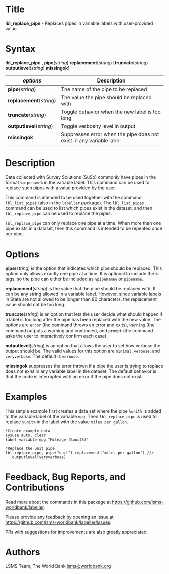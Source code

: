 # Title

__lbl_replace_pipe__ - Replaces pipes in variable labels with user-provided value

# Syntax

__lbl_replace_pipe__ , __pipe__(_string_) __**rep**lacement__(_string_) [__**trun**cate__(_string_) __**out**putlevel__(_string_) __missingok__]

| _options_ | Description |
|-----------|-------------|
| __pipe__(_string_) | The name of the pipe to be replaced |
| __**rep**lacement__(_string_) | The value the pipe should be replaced with |
| __**trun**cate__(_string_) | Toggle behavior when the new label is too long |
| __**out**putlevel__(_string_) | Toggle verbosity level in output |
| __missingok__ | Suppresses error when the pipe does not exist in any variable label  |

# Description

Data collected with Survey Solutions (SuSo) commonly have pipes in
the format `%pipename%` in the variable label.
This command can be used to replace such pipes with a value provided by the user.

This command is intended to be used together with
the command `lbl_list_pipes` (also in the `labeller` package).
The `lbl_list_pipes` command can be used to list
which pipes exist in the dataset,
and then `lbl_replace_pipe` can be used to replace the pipes.

`lbl_replace_pipe` can only replace one pipe at a time.
When more than one pipe exists in a dataset,
then this command is intended to be repeated once per pipe.

# Options

__pipe__(_string_) is the option that indicates which pipe
should be replaced.
This option only allows exactly one pipe at a time.
It is optional to include the `%` tags,
so the pipe can either be included as `%pipename%` or `pipename`.

__**rep**lacement__(_string_) is the value that the pipe
should be replaced with.
It can be any string allowed in a variable label.
However, since variable labels in Stata are not allowed to be
longer than 80 characters, the replacement value should not be too long.

__**trun**cate__(_string_) is an option that lets the user decide
what should happen if a label is too long after
the pipe has been replaced with the new value.
The options are `error` (the command throws an error and exits),
`warning` (the command outputs a warning and continues), and
`prompt` (the command asks the user to interactively confirm each case).

__**out**putlevel__(_string_) is an option that allows the user to
set how verbose the output should be.
The valid values for this option are
`minimal`, `verbose`, and `veryverbose`.
The default is `verbose`.

__missingok__ suppresses the error thrown if a pipe the user is trying to
replace does not exist in any variable label in the dataset.
The default behavior is that the code is interrupted
with an error if the pipe does not exist.

# Examples

This simple example first creates a data set where
the pipe `%unit%` is added to the variable label of the variable `mpg`.
Then `lbl_replace_pipe` is used to replace `%unit%` in the label
with the value `miles per gallon`.

```
*Create example data
sysuse auto, clear
label variable mpg "Mileage (%unit%)"

*Replace the unit pipe
lbl_replace_pipe, pipe("unit") replacement("miles per gallon") ///
   outputlevel(veryverbose)

```

# Feedback, Bug Reports, and Contributions

Read more about the commands in this package at https://github.com/lsms-worldbank/labeller.

Please provide any feedback by opening an issue at https://github.com/lsms-worldbank/labeller/issues.

PRs with suggestions for improvements are also greatly appreciated.

# Authors

LSMS Team, The World Bank lsms@worldbank.org
